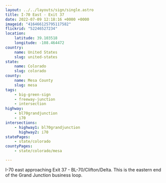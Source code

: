 ```yaml
---
layout: ../../layouts/sign/single.astro
title: I-70 East - Exit 37
date: 2022-07-09 12:18:16 +0000 +0000
imageid: "416466125795117582"
flickrid: "52246527234"
location:
    latitude: 39.103518
    longitude: -108.464472
country:
    name: United States
    slug: united-states
state:
    name: Colorado
    slug: colorado
county:
    name: Mesa County
    slug: mesa
tags:
    - big-green-sign
    - freeway-junction
    - intersection
highway:
    - bl70grandjunction
    - i70
intersections:
    - highway1: bl70grandjunction
      highway2: i70
statePages:
    - state/colorado
countyPages:
    - state/colorado/mesa

---
```

I-70 east approaching Exit 37 - BL-70/Clifton/Delta.  This is the eastern end of the Grand Junction business loop.